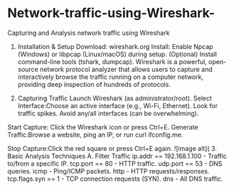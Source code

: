 # Network-traffic-using-Wireshark-
Capturing and Analysis network traffic using Wireshark 
1. Installation & Setup
Download: wireshark.org
Install:
Enable Npcap (Windows) or libpcap (Linux/macOS) during setup.
(Optional) Install command-line tools (tshark, dumpcap).
Wireshark is a powerful, open-source network protocol analyzer that allows users to capture and interactively browse the traffic running on a computer network, providing deep inspection of hundreds of protocols.

2. Capturing Traffic
Launch Wireshark (as administrator/root).
Select Interface:Choose an active interface (e.g., Wi-Fi, Ethernet). Look for  traffic spikes.
Avoid any/all interfaces (can be overwhelming).

Start Capture:
Click the Wireshark icon or press Ctrl+E.
Generate Traffic:Browse a website, ping an IP, or run curl ifconfig.me.

Stop Capture:Click the red square or press Ctrl+E again.
![image alt](
3. Basic Analysis Techniques
A. Filter Traffic
ip.addr == 192.168.1.100 -	Traffic to/from a specific IP.
tcp.port == 80 -	HTTP traffic.
udp.port == 53 - DNS queries.
icmp - 	Ping/ICMP packets.
http -	HTTP requests/responses.
tcp.flags.syn == 1 -	TCP connection requests (SYN).
dns -	All DNS traffic.
